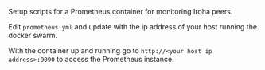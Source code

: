 Setup scripts for a Prometheus container for monitoring Iroha peers.

Edit ```prometheus.yml``` and update with the ip address of your host running the docker swarm.

With the container up and running go to ```http://<your host ip address>:9090``` to access the Prometheus instance.

